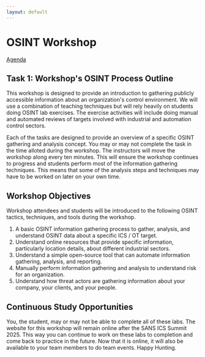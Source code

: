 ```yaml
---
layout: default
---
```


# OSINT Workshop
[Agenda](./index.md)
## Task 1: Workshop's OSINT Process Outline

This workshop is designed to provide an introduction to gathering publicly accessible information about an organization's control environment. We will use a combination of teaching techniques but will rely heavily on students doing OSINT lab exercises. The exercise activities will include doing manual and automated reviews of targets involved with industrial and automation control sectors. 

Each of the tasks are designed to provide an overview of a specific OSINT gathering and analysis concept. You may or may not complete the task in the time alloted during the workshop. The instructors will move the workshop along every ten minutes. This will ensure the workshop continues to progress and students perform most of the information gathering techniques. This means that some of the analysis steps and techniques may have to be worked on later on your own time.

## Workshop Objectives

Workshop attendees and students will be introduced to the following OSINT tactics, techniques, and tools during the workshop.

1. A basic OSINT information gathering process to gather, analysis, and understand OSINT data about a specific ICS / OT target.
2. Understand online resources that provide specific information, particularly location details, about different industrial sectors.
3. Understand a simple open-source tool that can automate information gathering, analysis, and reporting.
4. Manually perform information gathering and analysis to understand risk for an organization.
5. Understand how threat actors are gathering information about your company, your clients, and your people.

## Continuous Study Opportunities

You, the student, may or may not be able to complete all of these labs. The website for this workshop will remain online after the SANS ICS Summit 2025. This way you can continue to work on these labs to completion and come back to practice in the future. Now that it is online, it will also be available to your team members to do team events. Happy Hunting.